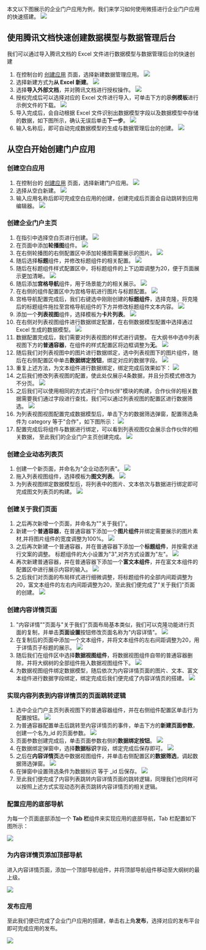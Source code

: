 本文以下图展示的企业门户应用为例，我们来学习如何使用微搭进行企业门户应用的快速搭建。
![](https://qcloudimg.tencent-cloud.cn/raw/ee55ffb3742d56c9ac3660fdde99454d.png)



## 使用腾讯文档快速创建数据模型与数据管理后台

我们可以通过导入腾讯文档的 Excel 文件进行数据模型与数据管理后台的快速创建

1. 在控制台的 [创建应用](https://console.cloud.tencent.com/lowcode/create/index?envId=lowcode-2gadiaws6be78eca) 页面，选择新建数据管理应用。
   ![](https://qcloudimg.tencent-cloud.cn/raw/4c96a49dff5e17038e216d7fdd81d588.png)
2. 选择新建方式为**从 Excel 新建**。
![](https://qcloudimg.tencent-cloud.cn/raw/65b08a7396069a5e26cd925db0b40b4e.png)
3. 选择**导入外部文档**，并对腾讯文档进行授权操作。
![](https://qcloudimg.tencent-cloud.cn/raw/8b94ee4873ca1fe7b2c570a1fb0cdd25.png)
4. 授权完成后可以选择对应的 Excel 文件进行导入，可单击下方的**示例模板**进行示例文件的下载。
![](https://qcloudimg.tencent-cloud.cn/raw/9dbd28c58a415bf2e44eead000e00f3c.png)
5. 导入完成后，会自动根据  Excel 文件识别出数据模型字段以及数据模型中存储的数据，如下图所示，确认无误后单击**下一步**。
![](https://qcloudimg.tencent-cloud.cn/raw/1d3ba72d12c7d208479b90522b537518.png)
6. 输入名称后，即可自动完成数据模型的生成与数据管理后台的创建。
![](https://qcloudimg.tencent-cloud.cn/raw/bec99f057a5b4ab7cdd3cc9bf327cde2.png)

   

## 从空白开始创建门户应用

### 创建空白应用

1. 在控制台的 [创建应用](https://console.cloud.tencent.com/lowcode/create/index?envId=lowcode-2gadiaws6be78eca) 页面，选择新建门户应用。
![](https://qcloudimg.tencent-cloud.cn/raw/fc5b21f0a8e572f474e4205d06e1332f.png)
2. 选择从空白新建。
![](https://qcloudimg.tencent-cloud.cn/raw/0002babdef4ab0c90a823eb99ce61e4f.png)
3. 输入应用名称后即可完成空白应用的创建，创建完成后页面会自动跳转到应用编辑器。
![](https://qcloudimg.tencent-cloud.cn/raw/def191078f117205435285ff7a04c40d.png)

### 创建企业门户主页

1. 在指引中选择空白页进行创建。
![](https://qcloudimg.tencent-cloud.cn/raw/622b1f3b8ce5aebbfb98715ff3b9b065.png)
2. 在页面中添加**轮播图**组件。
![](https://qcloudimg.tencent-cloud.cn/raw/f7e9ba055eaf320bcc097213ea1f7b7e.png)
3. 在右侧轮播图的右侧配置区中添加轮播图需要展示的图片。
![](https://qcloudimg.tencent-cloud.cn/raw/c41e575a26e73e2754c6609c60d252d2.png)
4. 随后选择**标题**组件，并修改标题组件的相关配置。
![](https://qcloudimg.tencent-cloud.cn/raw/6cc7ecf2c93e758312d3c2a08c4ee034.png)
5. 随后在标题组件样式配置区中，将标题组件的上下边距调整为20，便于页面展示更加清晰。
![](https://qcloudimg.tencent-cloud.cn/raw/246bdaf6764f99dfc7f792ea8fcdeb89.png)
6. 随后添加**宫格导航**组件，用于场景能力的相关展示。
![](https://qcloudimg.tencent-cloud.cn/raw/9a51d57cf6c86e55d4d983de3ad83824.png)
7. 在右侧的组件配置区中为宫格导航进行图片与标题配置。
![](https://qcloudimg.tencent-cloud.cn/raw/4f6f13c8c2abe8ae03c7fe8d5f465625.png)
8. 宫格导航配置完成后，我们右键选中刚刚创建的**标题组件**，选择克隆，将克隆后的标题组件拖拉至宫格导航组件的下方并修改标题组件文本内容。
![](https://qcloudimg.tencent-cloud.cn/raw/4d4640868a5012d9cb4f15ff973cbf39.png)
9. 添加一个**列表视图**组件，选择模板为**卡片列表**。
![](https://qcloudimg.tencent-cloud.cn/raw/4d4a4639199fe2287c9fe80294a85b63.png)
10. 在右侧对列表视图组件进行数据绑定配置，在右侧数据模型配置中选择通过 Excel 生成的数据模型。
![](https://qcloudimg.tencent-cloud.cn/raw/bea928f40375634513f2085780ededbf.png)
11. 数据配置完成后，我们需要对列表视图的样式进行调整。 在大纲书中选中列表视图下方的**普通容器**，在组件的样式配置区将边框调整为**无**。
![](https://qcloudimg.tencent-cloud.cn/raw/8189fc42bbde27c6506a68085e2ebedd.png)
12. 随后我们对列表视图中的图片进行数据绑定，选中列表视图下的图片组件，随后在右侧配置区中单击**数据绑定按钮**，绑定对应的数据字段。
![](https://qcloudimg.tencent-cloud.cn/raw/f4e92d84d14db4adbfbaa009105e71b2.png)
13. 重复上述方法，为文本组件进行数据绑定，绑定完成后效果如下：
![](https://qcloudimg.tencent-cloud.cn/raw/c1beea7f0961f54c2c55fbd5c5c2118a.png)
14. 之后我们修改列表视图的配置，使此处仅展示4条数据，并且分页模式修改为不分页。
![](https://qcloudimg.tencent-cloud.cn/raw/3bc708bdaf05e2f5a3af217f25f01001.png)
15. 之后我们可以使用相同的方式进行"合作伙伴"模块的构建，合作伙伴的相关数据需要我们通过字段进行查找，我们可以通过列表视图的配置区进行数据筛选。
![](https://qcloudimg.tencent-cloud.cn/raw/2c99ae0efabb820493eaaef2733a7ae5.png)
16. 为列表视图视图配置完成数据模型后，单击下方的数据筛选弹窗，配置筛选条件为 category 等于"合作"，如下图所示：
![](https://qcloudimg.tencent-cloud.cn/raw/0b3fc437e1112c960b06a73ca731a236.png)
17. 配置完成后将组件与数据进行绑定，可以看到列表视图仅会展示合作伙伴的相关数据， 至此我们的企业门户主页创建完成。
![](https://qcloudimg.tencent-cloud.cn/raw/9a35ca9d6d94ad08306533f2bc8fc28e.png)

            

    
### 创建企业动态列表页

1. 创建一个新页面，并命名为"企业动态列表"。
![](https://qcloudimg.tencent-cloud.cn/raw/9c6fff10f505d9a71497635936d788ae.png)
2. 拖入列表视图组件，选择模板为**图文列表**。
![](https://qcloudimg.tencent-cloud.cn/raw/f5b8343ebd1e0480feb0df7d206c98dd.png)
3. 为列表视图绑定数据模型后，将列表中的图片、文本依次与数据进行绑定即可完成图文列表页的构建。
![](https://qcloudimg.tencent-cloud.cn/raw/b973aa66bcbef6f1c809c64b58aad15a.png)



### 创建关于我们页面

1. 之后再次新增一个页面，并命名为""关于我们"。
2. 新建一个**普通容器**，在普通容器下添加一个**图片组件**并绑定需要展示的图片素材,并将图片组件的宽度调整为100%。
![](https://qcloudimg.tencent-cloud.cn/raw/a1e8c2a60d19ac61cedd36c0ebacf272.png)
3. 之后再次新建一个普通容器，并在普通容器下添加一个**标题组件**，并按需求进行文案的调整。 标题组件的大小设置为"3",对齐方式设置为"左"。
![](https://qcloudimg.tencent-cloud.cn/raw/a1e8c2a60d19ac61cedd36c0ebacf272.png)
4. 再次新建普通容器，并在普通容器下添加一个**富文本组件**，并在富文本组件的配置区中进行展示内容的输入。
![](https://qcloudimg.tencent-cloud.cn/raw/05654dd118a268807f6da4c199a83d99.png)
5. 之后我们对页面的布局样式进行细微调整，将标题组件的全部内间距调整为20，富文本组件的左右内间距调整为20，至此我们便完成了"关于我们"页面的创建。
![](https://qcloudimg.tencent-cloud.cn/raw/c271f0a39e86e107db0b9b94161cfcbe.png)



### 创建内容详情页面

1. "内容详情""页面与"关于我们"页面布局基本类似，我们可以克隆功能进行页面的复制，并单击**页面设置**按钮修改页面名称为"内容详情"。
![](https://qcloudimg.tencent-cloud.cn/raw/0fd200f2f72bb573c630798ea22acee8.png)
2. 在复制后的页面中添加一个文本组件，并将文本组件的左右间距调整为20，用于详情页子标题的展示。
![](https://qcloudimg.tencent-cloud.cn/raw/621094027bd4be28e66089a2f6db1d88.png)
3. 随后我们在组件区中选择**数据视图组件**，将数据视图组件自带的普通容器删除，并将大纲树的全部组件拖入数据视图组件下。
![](https://qcloudimg.tencent-cloud.cn/raw/be86e1460d39970573029d5105521393.png)
4. 为数据视图组件绑定数据模型，随后依次为内容详情页面的图片、文本、富文本组件进行数据字段绑定，绑定完成后我们便完成了内容详情页的搭建。
![](https://qcloudimg.tencent-cloud.cn/raw/4eb3f6b4a132474c3a11be91f1b3efe9.png)



### 实现内容列表到内容详情页的页面跳转逻辑

1. 选中企业门户主页列表视图下的普通容器组件，并在右侧组件配置区单击行为配置按钮。
![](https://qcloudimg.tencent-cloud.cn/raw/7bc07b4a00cfde27f46941b0bd178cf8.png)
2. 为普通容器配置单击后跳转至内容详情页的事件，单击下方的**新建页面参数**，创建一个名为\_id 的页面参数。
![](https://qcloudimg.tencent-cloud.cn/raw/1c09e8d59e01681c988dcbbbeb1ca895.png)
3. 页面参数创建完成后，单击页面参数右侧的**数据绑定按钮**。
   ![](https://qcloudimg.tencent-cloud.cn/raw/7b07d8354a70350f098a2cff47fb64b9.png)
4. 在数据绑定弹窗中，选择**数据标识**字段，绑定完成后保存即可。
   ![](https://qcloudimg.tencent-cloud.cn/raw/d48ae569cd742cf23826449dd8761acb.png)
5. 之后在**内容详情页**选中数据视图组件，并单击右侧配置区的**数据筛选**，调起数据筛选弹窗。
![](https://qcloudimg.tencent-cloud.cn/raw/e93cca24a8bccbb16852bae97f1e57a5.png)
6. 在弹窗中设置筛选条件为数据标识 等于 \_id 后保存。
![](https://qcloudimg.tencent-cloud.cn/raw/aebc304fc390ac732d4253752a483595.png)
7. 至此我们便完成了内容列表跳转内容详情页面的跳转逻辑，同理我们也同样可以按照上述方式实现动态列表页跳转内容详情页的相关逻辑。



### 配置应用的底部导航

为每一个页面底部添加一个 **Tab 栏**组件来实现应用的底部导航，Tab 栏配置如下图所示：

![](https://qcloudimg.tencent-cloud.cn/raw/e9467c927b4d3b5f18efaac9967450cb.png)



### 为内容详情页添加顶部导航

进入内容详情页面，添加一个顶部导航组件，并将顶部导航组件移动至大纲树的最上级。

![](https://qcloudimg.tencent-cloud.cn/raw/9a0daafc6d09c6d67472894b15f982c4.png)



### 发布应用

至此我们便已完成了企业门户应用的搭建，单击右上角**发布**，选择对应的发布平台即可完成应用的发布。

![](https://qcloudimg.tencent-cloud.cn/raw/0e54eb34980c38cfe1d72bfd96890725.png)








